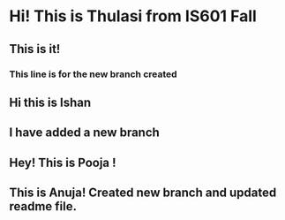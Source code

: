 # Hi! This is Thulasi from IS601 Fall
## This is it!
### This line is for the new branch created
## Hi this is Ishan
## I have added a new branch
## Hey! This is Pooja !
## This is Anuja! Created new branch and updated readme file.
